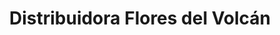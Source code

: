---
title: "Distribuidora Flores del Volcán"
url: /ciudad-de-panama/distribuidora-flores-del-volcan/
shop: Blumen
---